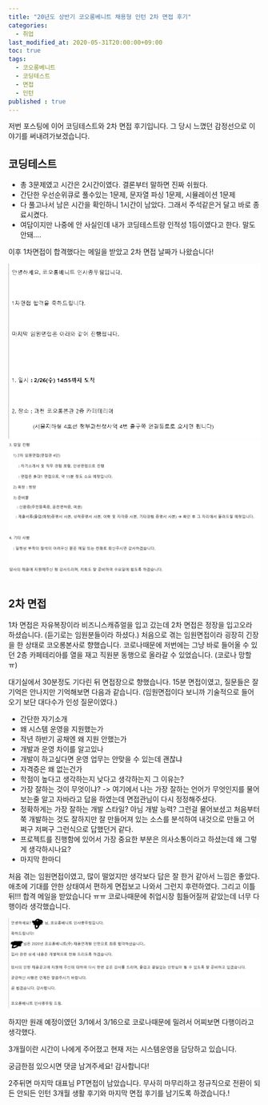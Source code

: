 ```yaml
---
title: "20년도 상반기 코오롱베니트 채용형 인턴 2차 면접 후기"
categories: 
  - 취업
last_modified_at: 2020-05-31T20:00:00+09:00
toc: true
tags: 
  - 코오롱베니트
  - 코딩테스트
  - 면접
  - 인턴
published : true
---
```


저번 포스팅에 이어 코딩테스트와 2차 면접 후기입니다. 그 당시 느꼈던 감정선으로 이야기를 써내려가보겠습니다.

## 코딩테스트 

- 총 3문제였고 시간은 2시간이였다. 결론부터 말하면 진짜 쉬웠다. 
- 간단한 우선순위큐로 풀수있는 1문제, 문자열 파싱 1문제, 시뮬레이션 1문제
- 다 풀고나서 남은 시간을 확인하니 1시간이 남았다. 그래서 주석같은거 달고 바로 종료시켰다. 
- 여담이지만 나중에 안 사실인데 내가 코딩테스트랑 인적성 1등이였다고 한다. 말도안돼....


이후 1차면접이 합격했다는 메일을 받았고 2차 면접 날짜가 나왔습니다! 

![1차 면접1](/assets/images/취준/코오롱_1차면접_합격.png)
![1차 면접2](/assets/images/취준/코오롱_1차면접_합격2.png)


## 2차 면접 

1차 면접은 자유복장이라 비즈니스캐쥬얼을 입고 갔는데 2차 면접은 정장을 입고오라 하셨습니다. (듣기로는 임원분들이라 하셨다.) 처음으로 겪는 임원면접이라 굉장히 긴장을 한 상태로 코오롱본사로 향했습니다. 코로나때문에 저번에는 그냥 바로 들어올 수 있던 2층 카페테리아를 열을 재고 직원분 동행으로 올라갈 수 있었습니다. (코로나 망할 ㅠ)

대기실에서 30분정도 기다린 뒤 면접장으로 향했습니다. 15분 면접이였고, 질문들은 잘 기억은 안나지만 기억해보면 다음과 같습니다. (임원면접이다 보니까 기술적으로 들어오기 보단 대다수가 인성 질문이였다.)
  

  - 간단한 자기소개 
  - 왜 시스템 운영을 지원했는가
  - 작년 하반기 공채엔 왜 지원 안했는가
  - 개발과 운영 차이를 알고있나
  - 개발이 하고싶다면 운영 업무는 안맞을 수 있는데 괜찮냐
  - 자격증은 왜 없는건가
  - 학점이 높다고 생각하는지 낮다고 생각하는지 그 이유는?
  - 가장 잘하는 것이 무엇이냐? -> 여기에서 나는 가장 잘하는 언어가 무엇인지를 물어보는줄 알고 자바라고 답을 하였는데 면접관님이 다시 정정해주셨다. 
  - 정확하게는 가장 잘하는 개발 스타일? 아님 개발 능력? 그런걸 물어보셨고 처음부터 쭉 개발하는 것도 잘하지만 잘 만들어져 있는 소스를 분석하여 내것으로 만들고 어쩌구 저쩌구 그런식으로 답했던거 같다. 
  - 프로젝트를 진행함에 있어서 가장 중요한 부분은 의사소통이라고 하셨는데 왜 그렇게 생각하시나요?
  - 마지막 한마디 


처음 겪는 임원면접이였고, 많이 떨었지만 생각보다 답은 잘 한거 같아서 느낌은 좋았다. 애초에 기대를 안한 상태여서 편하게 면접보고 나와서 그런지 후련하였다. 그리고 이틀뒤!!! 합격 메일을 받았습니다 ㅠㅠ 코로나때문에 취업시장 힘들어질꺼 같았는데 너무 다행이라 생각했습니다. 

![최종](/assets/images/취준/코오롱_최종합격.png)


하지만 원래 예정이였던 3/1에서 3/16으로 코로나때문에 밀려서 어찌보면 다행이라고 생각했다. 

3개월이란 시간이 나에게 주어졌고 현재 저는 시스템운영을 담당하고 있습니다.  

궁금한점 있으시면 댓글 남겨주세요! 감사합니다!

2주뒤면 마지막 대표님 PT면접이 남았습니다. 무사히 마무리하고 정규직으로 전환이 되든 안되든 인턴 3개월 생활 후기와 마지막 면접 후기를 남기도록 하겠습니다.!